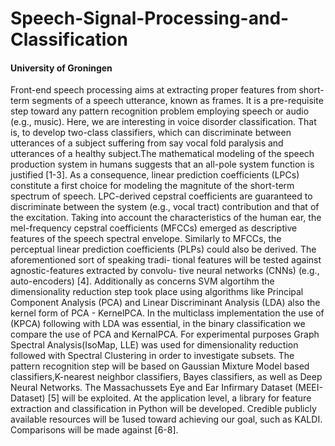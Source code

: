 # Speech-Signal-Processing-and-Classification

 #### University of Groningen
 
   Front-end speech processing aims at extracting proper features from short- term segments of a speech utterance, known as frames. It is a pre-requisite step toward any pattern recognition problem employing speech or audio (e.g., music). Here, we are interesting in voice disorder classification. 
   That is, to develop two-class classifiers, which can discriminate between utterances of a subject suffering from say vocal fold paralysis and utterances of a healthy subject.The mathematical modeling of the speech production system in humans suggests that an all-pole system function is justified [1-3]. As a consequence, linear prediction coefficients (LPCs) constitute a first choice for modeling the magnitute of the short-term spectrum of speech. LPC-derived cepstral coefficients are guaranteed to discriminate between the system (e.g., vocal tract) contribution and that of the excitation. Taking into account the characteristics of the human ear, the mel-frequency cepstral coefficients (MFCCs) emerged as descriptive features of the speech spectral envelope. Similarly to MFCCs, the perceptual linear prediction coefficients (PLPs) could also be derived. The aforementioned sort of speaking tradi- tional features will be tested against agnostic-features extracted by convolu- tive neural networks (CNNs) (e.g., auto-encoders) [4]. Additionally as concerns SVM algortihm the dimensionality reduction step took place using algorithms like Principal Component Analysis (PCA) and Linear Discriminant Analysis (LDA) also the kernel form of PCA - KernelPCA. In the multiclass implementation the use of (KPCA) following with LDA was essential, in the binary classification we compare the use of PCA and KernalPCA. For experimental purposes Graph Spectral Analysis(IsoMap, LLE) was used for dimensionality reduction followed with Spectral Clustering in order to investigate subsets.
    The pattern recognition step will be based on Gaussian Mixture Model based classifiers,K-nearest neighbor classifiers, Bayes classifiers, as well as Deep Neural Networks. The Massachussets Eye and Ear Infirmary Dataset (MEEI-Dataset) [5] will be exploited. At the application level, a library for feature extraction and classification in Python will be developed. Credible publicly available resources will be 1used toward achieving our goal, such as KALDI. Comparisons will be made against [6-8].

